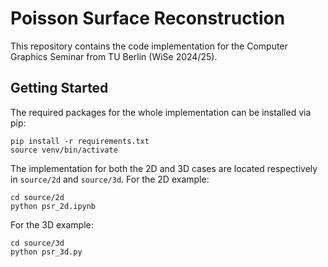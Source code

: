# Poisson Surface Reconstruction
This repository contains the code implementation for the Computer Graphics Seminar from TU Berlin (WiSe 2024/25).


## Getting Started

The required packages for the whole implementation can be installed via pip:

```
pip install -r requirements.txt
source venv/bin/activate
```

The implementation for both the 2D and 3D cases are located respectively in `source/2d` and `source/3d`. For the 2D example:

```
cd source/2d
python psr_2d.ipynb
```

For the 3D example:
```
cd source/3d
python psr_3d.py
```